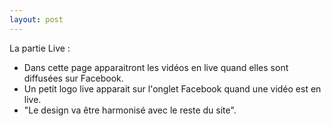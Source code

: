 ```yaml
---
layout: post
---
```


La partie Live :

- Dans cette page apparaitront les vidéos en live quand elles sont diffusées sur Facebook.
- Un petit logo live apparait sur l'onglet Facebook quand une vidéo est en live.
- "Le design va être harmonisé avec le reste du site".